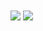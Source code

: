 <div>
  <img align="center" src="[https://github-readme-stats.vercel.app/api/pin/?username=anuraghazra&repo=github-readme-stats](https://github-readme-stats.vercel.app/api?username=simpler1ick&count_private=true&show_icons=true&theme=onedark)" />
  
  <img align="center" src="https://github-readme-stats.vercel.app/api/top-langs/?username=simpler1ick&count_private=true&show_icons=true&theme=onedark&hide=java&layout=compact" />
</div>

